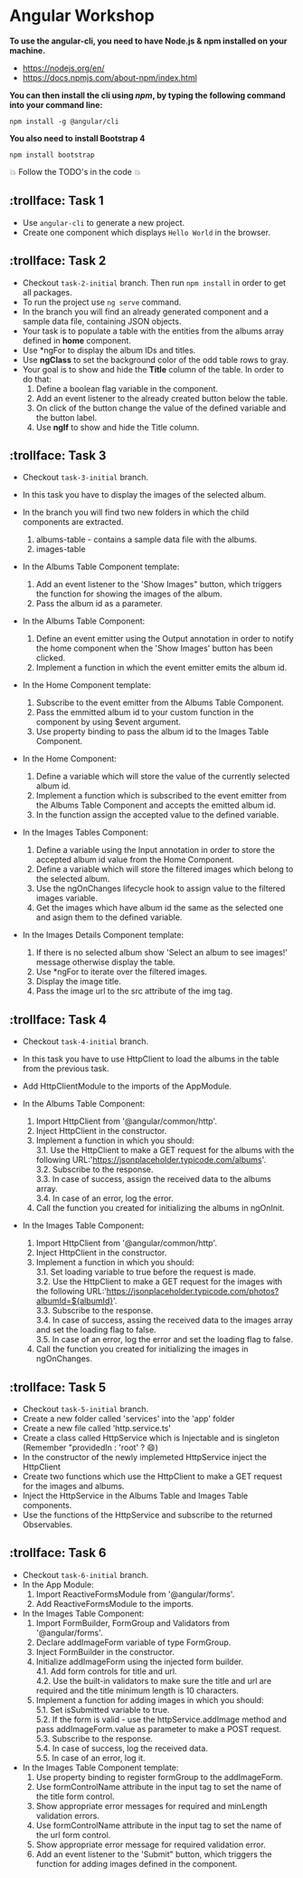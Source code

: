 # Angular Workshop

**To use the angular-cli, you need to have Node.js & npm installed on your machine.**
* https://nodejs.org/en/
* https://docs.npmjs.com/about-npm/index.html

**You can then install the cli using *npm*, by typing the following command into your command line:**

`npm install -g @angular/cli`

**You also need to install Bootstrap 4**

 `npm install bootstrap`

:boom: Follow the TODO's in the code :boom:

## :trollface: Task 1
* Use `angular-cli` to generate a new project.
* Create one component which displays `Hello World` in the browser.

## :trollface: Task 2
* Checkout `task-2-initial` branch. Then run `npm install` in order to get all packages.
* To run the project use `ng serve` command.
* In the branch you will find an already generated component and a sample data file, containing JSON objects.
* Your task is to populate a table with the entities from the albums array defined in **home** component.
* Use *ngFor to display the album IDs and titles.
* Use **ngClass** to set the background color of the odd table rows to gray.
* Your goal is to show and hide the **Title** column of the table. In order to do that:
    1. Define a boolean flag variable in the component.
    2. Add an event listener to the already created button below the table.
    3. On click of the button change the value of the defined variable and the button label.
    4. Use **ngIf** to show and hide the Title column.
    
## :trollface: Task 3
* Checkout `task-3-initial` branch.
* In this task you have to display the images of the selected album.
* In the branch you will find two new folders in which the child components are extracted.
    1. albums-table - contains a sample data file with the albums.
    2. images-table
* In the Albums Table Component template: 
    1. Add an event listener to the 'Show Images" button, which triggers the function for showing the images of the album. 
    2. Pass the album id as a parameter.
    
* In the Albums Table Component:
    1. Define an event emitter using the Output annotation in order to notify the home component when the 'Show Images' button has              been clicked.
    2. Implement a function in which the event emitter emits the album id.

* In the Home Component template:
    1. Subscribe to the event emitter from the Albums Table Component. 
    2. Pass the emmitted album id to your custom function in the component by using $event argument.
    3. Use property binding to pass the album id to the Images Table Component.
    
* In the Home Component:
    1. Define a variable which will store the value of the currently selected album id.
    2. Implement a function which is subscribed to the event emitter from the Albums Table Component and accepts the emitted album id.   
    3. In the function assign the accepted value to the defined variable.
    
* In the Images Tables Component:
    1. Define a variable using the Input annotation in order to store the accepted album id value from the Home Component.
    2. Define a variable which will store the filtered images which belong to the selected album.
    3. Use the ngOnChanges lifecycle hook to assign value to the filtered images variable.
    4. Get the images which have album id the same as the selected one and asign them to the defined variable.
    
* In the Images Details Component template:
    1. If there is no selected album show 'Select an album to see images!' message otherwise display the table.
    2. Use *ngFor to iterate over the filtered images.
    3. Display the image title.
    4. Pass the image url to the src attribute of the img tag.

## :trollface: Task 4
* Checkout `task-4-initial` branch.
* In this task you have to use HttpClient to load the albums in the table from the previous task.
* Add HttpClientModule to the imports of the AppModule.
* In the Albums Table Component: 
    1. Import HttpClient from '@angular/common/http'.
    2. Inject HttpClient in the constructor.
    3. Implement a function in which you should:  
       3.1. Use the HttpClient to make a GET request for the albums with the following URL:'https://jsonplaceholder.typicode.com/albums'.   
       3.2. Subscribe to the response.  
       3.3. In case of success, assign the received data to the albums array.  
       3.4. In case of an error, log the error.  
    4. Call the function you created for initializing the albums in ngOnInit.

* In the Images Table Component: 
    1. Import HttpClient from '@angular/common/http'.
    2. Inject HttpClient in the constructor.
    3. Implement a function in which you should:  
       3.1. Set loading variable to true before the request is made.   
       3.2. Use the HttpClient to make a GET request for the images with the following URL:'https://jsonplaceholder.typicode.com/photos?albumId=${albumId}'.  
       3.3. Subscribe to the response.  
       3.4. In case of success, assing the received data to the images array and set the loading flag to false.   
       3.5. In case of an error, log the error and set the loading flag to false.
    4. Call the function you created for initializing the images in ngOnChanges.
    
 ## :trollface: Task 5
* Checkout `task-5-initial` branch.
* Create a new folder called 'services' into the 'app' folder
* Create a new file called 'http.service.ts'
* Create a class called HttpService which is Injectable and is singleton (Remember "providedIn : 'root' ? :smile:)
* In the constructor of the newly implemeted HttpService inject the HttpClient
* Create two functions which use the HttpClient to make a GET request for the images and albums.
* Inject the HttpService in the Albums Table and Images Table components.
* Use the functions of the HttpService and subscribe to the returned Observables.

## :trollface: Task 6
* Checkout `task-6-initial` branch.
* In the App Module: 
    1. Import ReactiveFormsModule from '@angular/forms'.
    2. Add ReactiveFormsModule to the imports.
* In the Images Table Component: 
    1. Import FormBuilder, FormGroup and Validators from '@angular/forms'.  
    2. Declare addImageForm variable of type FormGroup.  
    3. Inject FormBuilder in the constructor.  
    4. Initialize addImageForm using the injected form builder.  
       4.1. Add form controls for title and url.  
       4.2. Use the built-in validators to make sure the title and url are required and the title minimum length is 10 characters.  
    5. Implement a function for adding images in which you should:  
       5.1. Set isSubmitted variable to true.   
       5.2. If the form is valid - use the httpService.addImage method and pass addImageForm.value as parameter to make a POST request.  
       5.3. Subscribe to the response.  
       5.4. In case of success, log the received data.  
       5.5. In case of an error, log it.  
* In the Images Table Component template: 
    1. Use property binding to register formGroup to the addImageForm.
    2. Use formControlName attribute in the input tag to set the name of the title form control.
    3. Show appropriate error messages for required and minLength validation errors.
    4. Use formControlName attribute in the input tag to set the name of the url form control.
    5. Show appropriate error message for required validation error.
    6. Add an event listener to the 'Submit" button, which triggers the function for adding images defined in the component.

